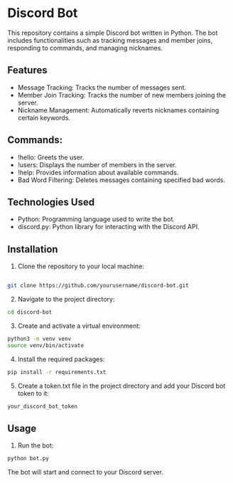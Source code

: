 # Discord Bot
This repository contains a simple Discord bot written in Python. The bot includes functionalities such as tracking messages and member joins, responding to commands, and managing nicknames.

## Features
- Message Tracking: Tracks the number of messages sent.
- Member Join Tracking: Tracks the number of new members joining the server.
- Nickname Management: Automatically reverts nicknames containing certain keywords.

## Commands:
- !hello: Greets the user.
- !users: Displays the number of members in the server.
- !help: Provides information about available commands.
- Bad Word Filtering: Deletes messages containing specified bad words.

## Technologies Used
- Python: Programming language used to write the bot.
- discord.py: Python library for interacting with the Discord API.

## Installation
1. Clone the repository to your local machine:
```sh

git clone https://github.com/yourusername/discord-bot.git
```

2. Navigate to the project directory:

```sh
cd discord-bot
```

3. Create and activate a virtual environment:

```sh
python3 -m venv venv
source venv/bin/activate
```

4. Install the required packages:
```sh
pip install -r requirements.txt
```

5. Create a token.txt file in the project directory and add your Discord bot token to it:

```sh
your_discord_bot_token
```

## Usage
1. Run the bot:
```sh
python bot.py
```
The bot will start and connect to your Discord server.
